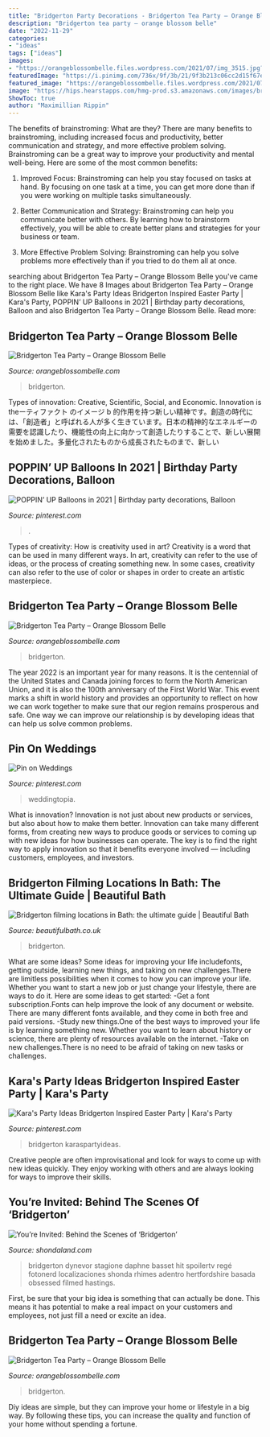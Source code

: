 ```yaml
---
title: "Bridgerton Party Decorations - Bridgerton Tea Party – Orange Blossom Belle"
description: "Bridgerton tea party – orange blossom belle"
date: "2022-11-29"
categories:
- "ideas"
tags: ["ideas"]
images:
- "https://orangeblossombelle.files.wordpress.com/2021/07/img_3515.jpg?w=680"
featuredImage: "https://i.pinimg.com/736x/9f/3b/21/9f3b213c06cc2d15f67e18b5e3544975.jpg"
featured_image: "https://orangeblossombelle.files.wordpress.com/2021/07/img_3442_jpg.jpg?w=1536"
image: "https://hips.hearstapps.com/hmg-prod.s3.amazonaws.com/images/bridgerton-108-unit-00530r-1609876123.jpg?resize=480:*"
ShowToc: true
author: "Maximillian Rippin"
---
```



The benefits of brainstroming: What are they?
There are many benefits to brainstroming, including increased focus and productivity, better communication and strategy, and more effective problem solving. Brainstroming can be a great way to improve your productivity and mental well-being. Here are some of the most common benefits: 
1. Improved Focus: Brainstroming can help you stay focused on tasks at hand. By focusing on one task at a time, you can get more done than if you were working on multiple tasks simultaneously. 

2. Better Communication and Strategy: Brainstroming can help you communicate better with others. By learning how to brainstorm effectively, you will be able to create better plans and strategies for your business or team. 

3. More Effective Problem Solving: Brainstroming can help you solve problems more effectively than if you tried to do them all at once.

	

		
searching about Bridgerton Tea Party – Orange Blossom Belle you've came to the right place. We have 8 Images about Bridgerton Tea Party – Orange Blossom Belle like Kara&#039;s Party Ideas Bridgerton Inspired Easter Party | Kara&#039;s Party, POPPIN’ UP Balloons in 2021 | Birthday party decorations, Balloon and also Bridgerton Tea Party – Orange Blossom Belle. Read more:
		
    
## Bridgerton Tea Party – Orange Blossom Belle

<img loading=lazy src="https://orangeblossombelle.files.wordpress.com/2021/07/img_3492.jpg" onerror="this.onerror=null;this.src='https://tse4.mm.bing.net/th?id=OIP.pUXsyRhwrz_VyC2hEiFEEAHaFj&amp;pid=15.1';" alt="Bridgerton Tea Party – Orange Blossom Belle">

_Source: orangeblossombelle.com_

>bridgerton. 

	

Types of innovation: Creative, Scientific, Social, and Economic.
Innovation is theーティファクト のイメージ b 的作用を持つ新しい精神です。創造の時代には、「創造者」と呼ばれる人が多く生きています。日本の精神的なエネルギーの需要を認識したり、機能性の向上に向かって創造したりすることで、新しい展開を始めました。多量化されたものから成長されたものまで、新しい

    
## POPPIN’ UP Balloons In 2021 | Birthday Party Decorations, Balloon

<img loading=lazy src="https://i.pinimg.com/originals/61/a2/cd/61a2cd40764afcda3df213a359213d65.jpg" onerror="this.onerror=null;this.src='https://tse4.mm.bing.net/th?id=OIP.ricBPYG-28NVyl1wOu-1mAHaJL&amp;pid=15.1';" alt="POPPIN’ UP Balloons in 2021 | Birthday party decorations, Balloon">

_Source: pinterest.com_

>. 

	

Types of creativity: How is creativity used in art?
Creativity is a word that can be used in many different ways. In art, creativity can refer to the use of ideas, or the process of creating something new. In some cases, creativity can also refer to the use of color or shapes in order to create an artistic masterpiece.

    
## Bridgerton Tea Party – Orange Blossom Belle

<img loading=lazy src="https://orangeblossombelle.files.wordpress.com/2021/07/img_3515.jpg?w=680" onerror="this.onerror=null;this.src='https://tse1.mm.bing.net/th?id=OIP.X7K5aG7-6l541TByg1goqgHaLJ&amp;pid=15.1';" alt="Bridgerton Tea Party – Orange Blossom Belle">

_Source: orangeblossombelle.com_

>bridgerton. 

	

The year 2022 is an important year for many reasons. It is the centennial of the United States and Canada joining forces to form the North American Union, and it is also the 100th anniversary of the First World War. This event marks a shift in world history and provides an opportunity to reflect on how we can work together to make sure that our region remains prosperous and safe. One way we can improve our relationship is by developing ideas that can help us solve common problems.

    
## Pin On Weddings

<img loading=lazy src="https://i.pinimg.com/originals/83/c3/4f/83c34f6758dc75343f5475c1412719fb.jpg" onerror="this.onerror=null;this.src='https://tse1.mm.bing.net/th?id=OIP.yy_ry9YYZ3fh631UFTDJ0AHaLH&amp;pid=15.1';" alt="Pin on Weddings">

_Source: pinterest.com_

>weddingtopia. 

	

What is innovation?
Innovation is not just about new products or services, but also about how to make them better. Innovation can take many different forms, from creating new ways to produce goods or services to coming up with new ideas for how businesses can operate. The key is to find the right way to apply innovation so that it benefits everyone involved ― including customers, employees, and investors.

    
## Bridgerton Filming Locations In Bath: The Ultimate Guide | Beautiful Bath

<img loading=lazy src="https://www.beautifulbath.co.uk/wp-content/uploads/2021/04/20200407_152705.jpg" onerror="this.onerror=null;this.src='https://tse4.mm.bing.net/th?id=OIP.R_WnpkteQc-e_UzORramGwHaFI&amp;pid=15.1';" alt="Bridgerton filming locations in Bath: the ultimate guide | Beautiful Bath">

_Source: beautifulbath.co.uk_

>bridgerton. 

	

What are some ideas?
Some ideas for improving your life includefonts, getting outside, learning new things, and taking on new challenges.There are limitless possibilities when it comes to how you can improve your life. Whether you want to start a new job or just change your lifestyle, there are ways to do it. Here are some ideas to get started: 
-Get a font subscription.Fonts can help improve the look of any document or website. There are many different fonts available, and they come in both free and paid versions. 
-Study new things.One of the best ways to improved your life is by learning something new. Whether you want to learn about history or science, there are plenty of resources available on the internet. 
-Take on new challenges.There is no need to be afraid of taking on new tasks or challenges.

    
## Kara&#039;s Party Ideas Bridgerton Inspired Easter Party | Kara&#039;s Party

<img loading=lazy src="https://i.pinimg.com/736x/9f/3b/21/9f3b213c06cc2d15f67e18b5e3544975.jpg" onerror="this.onerror=null;this.src='https://tse3.mm.bing.net/th?id=OIP.cgTSxhu_Hao-89N9L9ZWzAHaLG&amp;pid=15.1';" alt="Kara&#039;s Party Ideas Bridgerton Inspired Easter Party | Kara&#039;s Party">

_Source: pinterest.com_

>bridgerton karaspartyideas. 

	

Creative people are often improvisational and look for ways to come up with new ideas quickly. They enjoy working with others and are always looking for ways to improve their skills.

    
## You’re Invited: Behind The Scenes Of ‘Bridgerton’

<img loading=lazy src="https://hips.hearstapps.com/hmg-prod.s3.amazonaws.com/images/bridgerton-108-unit-00530r-1609876123.jpg?resize=480:*" onerror="this.onerror=null;this.src='https://tse4.mm.bing.net/th?id=OIP.V9UimKgS4HKuRg5uQSt5cAHaE8&amp;pid=15.1';" alt="You’re Invited: Behind the Scenes of ‘Bridgerton’">

_Source: shondaland.com_

>bridgerton dynevor stagione daphne basset hit spoilertv regé fotonerd localizaciones shonda rhimes adentro hertfordshire basada obsessed filmed hastings. 

	

First, be sure that your big idea is something that can actually be done. This means it has potential to make a real impact on your customers and employees, not just fill a need or excite an idea.

    
## Bridgerton Tea Party – Orange Blossom Belle

<img loading=lazy src="https://orangeblossombelle.files.wordpress.com/2021/07/img_3442_jpg.jpg?w=1536" onerror="this.onerror=null;this.src='https://tse1.mm.bing.net/th?id=OIP.n2rKw7Ggx5RFJyMFedG_xgHaJ4&amp;pid=15.1';" alt="Bridgerton Tea Party – Orange Blossom Belle">

_Source: orangeblossombelle.com_

>bridgerton. 

	

Diy ideas are simple, but they can improve your home or lifestyle in a big way. By following these tips, you can increase the quality and function of your home without spending a fortune.

